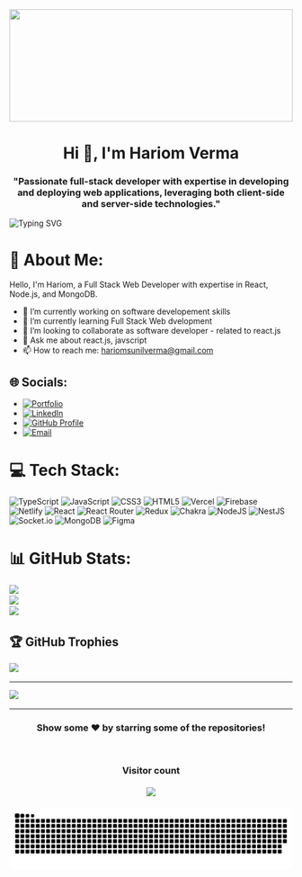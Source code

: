 


<img  src="https://www.digitalsolutionservices.com/img/services/web%20development.gif" height="200px" width="100%" align="center" />

<h1 align="center">Hi 👋, I'm Hariom Verma</h1>
<h3 align="center">"Passionate full-stack developer with expertise in developing and deploying web applications, leveraging both client-side and server-side technologies."</h3>


 ![Typing SVG](https://readme-typing-svg.herokuapp.com?font=comfortaa&color=b440e2&size=24&width=500&lines=Currently+Learning+Full-Stack+Web+Development;Open-Source+Developer;Nice+to+meet+you...)
 
 
# 💫 About Me: 
Hello, I'm Hariom, a Full Stack Web Developer with expertise in React, Node.js, and MongoDB.
- 🔭 I’m currently working on software developement skills
- 🌱 I’m currently learning Full Stack Web dvelopment
- 👯 I’m looking to collaborate as software developer - related to react.js
- 💬 Ask me about react.js, javscript
- 📫 How to reach me: hariomsunilverma@gmail.com 


## 🌐 Socials:
- [![Portfolio](https://img.shields.io/badge/Portfolio-%230077B5.svg?logo=portfolio&logoColor=white)](https://hariom70890.github.io)
- [![LinkedIn](https://img.shields.io/badge/LinkedIn-%230077B5.svg?logo=linkedin&logoColor=white)](https://www.linkedin.com/in/hariom-verma-9618b41b7) 
- [![GitHub Profile](https://img.shields.io/badge/github-%230077B5.svg?logo=github&logoColor=white)](https://github.com/Hariom70890)
- [![Email](https://img.shields.io/badge/email-%230077B5.svg?logo=gmail&logoColor=white)](hariomsunilverma@gmail.com)

# 💻 Tech Stack:
![TypeScript](https://img.shields.io/badge/typescript-%23007ACC.svg?style=for-the-badge&logo=typescript&logoColor=white) ![JavaScript](https://img.shields.io/badge/javascript-%23323330.svg?style=for-the-badge&logo=javascript&logoColor=%23F7DF1E) ![CSS3](https://img.shields.io/badge/css3-%231572B6.svg?style=for-the-badge&logo=css3&logoColor=white) ![HTML5](https://img.shields.io/badge/html5-%23E34F26.svg?style=for-the-badge&logo=html5&logoColor=white) ![Vercel](https://img.shields.io/badge/vercel-%23000000.svg?style=for-the-badge&logo=vercel&logoColor=white) ![Firebase](https://img.shields.io/badge/firebase-%23039BE5.svg?style=for-the-badge&logo=firebase) ![Netlify](https://img.shields.io/badge/netlify-%23000000.svg?style=for-the-badge&logo=netlify&logoColor=#00C7B7) ![React](https://img.shields.io/badge/react-%2320232a.svg?style=for-the-badge&logo=react&logoColor=%2361DAFB) ![React Router](https://img.shields.io/badge/React_Router-CA4245?style=for-the-badge&logo=react-router&logoColor=white) ![Redux](https://img.shields.io/badge/redux-%23593d88.svg?style=for-the-badge&logo=redux&logoColor=white) ![Chakra](https://img.shields.io/badge/chakra-%234ED1C5.svg?style=for-the-badge&logo=chakraui&logoColor=white) ![NodeJS](https://img.shields.io/badge/node.js-6DA55F?style=for-the-badge&logo=node.js&logoColor=white) ![NestJS](https://img.shields.io/badge/nestjs-%23E0234E.svg?style=for-the-badge&logo=nestjs&logoColor=white) ![Socket.io](https://img.shields.io/badge/Socket.io-black?style=for-the-badge&logo=socket.io&badgeColor=010101) ![MongoDB](https://img.shields.io/badge/MongoDB-%234ea94b.svg?style=for-the-badge&logo=mongodb&logoColor=white) 	![Figma](https://img.shields.io/badge/figma-%23F24E1E.svg?style=for-the-badge&logo=figma&logoColor=white)
# 📊 GitHub Stats:
 ![](https://github-readme-stats.vercel.app/api?username=hariom70890&theme=highcontrast&hide_border=false&include_all_commits=true&count_private=true)<br/>
 ![](https://github-readme-streak-stats.herokuapp.com/?user=hariom70890&theme=highcontrast&hide_border=false)<br/>
 ![](https://github-readme-stats.vercel.app/api/top-langs/?username=hariom70890&theme=highcontrast&hide_border=false&include_all_commits=true&count_private=true&layout=compact)

## 🏆 GitHub Trophies
![](https://github-profile-trophy.vercel.app/?username=hariom70890&theme=tokyonight&no-frame=true&no-bg=true&margin-w=60)

---
[![](https://visitcount.itsvg.in/api?id=hariom70890&icon=0&color=0)](https://visitcount.itsvg.in)

<hr/>
<h3 align="center">
 Show some ❤️ by starring some of the repositories!
</h3>
<br>
<h3 align="center"> 
  Visitor count <br><br>
  <img  src="https://profile-counter.glitch.me/hariom70890/count.svg" />
</h3>

<div align="center">
  <a href="https://1999azzar.github.io/1999AZZAR/">

  <img  src="https://github.com/1999AZZAR/1999AZZAR/blob/main/resources/img/grid-snake.svg"
       alt="snake" /></a>
</div>
<!-- Proudly created with GPRM ( https://gprm.itsvg.in ) -->
